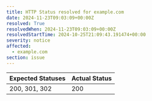 ```yaml
---
title: HTTP Status resolved for example.com
date: 2024-11-23T09:03:09+00:00Z
resolved: True
resolvedWhen: 2024-11-23T09:03:09+00:00Z
resolvedStartTime: 2024-10-25T21:09:43.191474+00:00
severity: notice
affected:
  - example.com
section: issue
---
```


| Expected Statuses | Actual Status  |
|-------------------|----------------|
| 200, 301, 302 | 200 |
